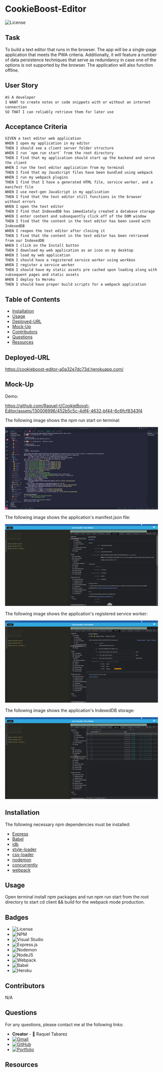 # CookieBoost-Editor

![License](https://img.shields.io/badge/License-MIT-blue.svg)

## Task
To build a text editor that runs in the browser. The app will be a single-page application that meets the PWA criteria. Additionally, it will feature a number of data persistence techniques that serve as redundancy in case one of the options is not supported by the browser. The application will also function offline.

## User Story
`````
AS A developer
I WANT to create notes or code snippets with or without an internet connection
SO THAT I can reliably retrieve them for later use

`````

## Acceptance Criteria

`````
GIVEN a text editor web application
WHEN I open my application in my editor
THEN I should see a client server folder structure
WHEN I run `npm run start` from the root directory
THEN I find that my application should start up the backend and serve the client
WHEN I run the text editor application from my terminal
THEN I find that my JavaScript files have been bundled using webpack
WHEN I run my webpack plugins
THEN I find that I have a generated HTML file, service worker, and a manifest file
WHEN I use next-gen JavaScript in my application
THEN I find that the text editor still functions in the browser without errors
WHEN I open the text editor
THEN I find that IndexedDB has immediately created a database storage
WHEN I enter content and subsequently click off of the DOM window
THEN I find that the content in the text editor has been saved with IndexedDB
WHEN I reopen the text editor after closing it
THEN I find that the content in the text editor has been retrieved from our IndexedDB
WHEN I click on the Install button
THEN I download my web application as an icon on my desktop
WHEN I load my web application
THEN I should have a registered service worker using workbox
WHEN I register a service worker
THEN I should have my static assets pre cached upon loading along with subsequent pages and static assets
WHEN I deploy to Heroku
THEN I should have proper build scripts for a webpack application

`````

## Table of Contents

* [Installation](#installation)
* [Usage](#usage)
* [Deployed-URL](#deployed-url)
* [Mock-Up](#mock-up)
* [Contributors](#contributors)
* [Questions](#questions)
* [Resources](#resources)

## Deployed-URL

https://cookieboost-editor-a0a32e7dc73d.herokuapp.com/ 

## Mock-Up

Demo:

https://github.com/Raquel-t/CookieBoost-Editor/assets/130006996/452b5c5c-4df4-4632-bf44-6c6fcf8343f4



The following image shows the npm run start on terminal:


![npm run start](image.png)

The following image shows the application's manifest.json file:

![manifest.json image](image-1.png)

The following image shows the application's registered service worker:

![service worker image](image-2.png)

The following image shows the application's IndexedDB storage:

![IndexedDB image](image-3.png)

## Installation

The following necessary npm dependencies must be installed: 
* [Express](https://www.npmjs.com/package/express)
* [Babel](https://www.npmjs.com/package/Babel)
* [idb](https://www.npmjs.com/package/idb)
* [style-loader](https://www.npmjs.com/package/style-loader)
* [css-loader](https://www.npmjs.com/package/css-loader/v/6.4.0)
* [nodemon](https://www.npmjs.com/package/nodemon)
* [concurrently](https://www.npmjs.com/package/concurrently)
* [webpack](https://www.npmjs.com/package/webpack)

## Usage
Open terminal install npm packages and run npm run start from the root directory to start cd client && build for the webpack mode production. 

## Badges
* ![License](https://img.shields.io/badge/License-MIT-blue.svg)
* ![NPM](https://img.shields.io/badge/NPM-%23CB3837.svg?style=for-the-badge&logo=npm&logoColor=white)
* ![Visual Studio](https://img.shields.io/badge/Visual%20Studio-5C2D91.svg?style=for-the-badge&logo=visual-studio&logoColor=white)
* ![Express.js](https://img.shields.io/badge/express.js-%23404d59.svg?style=for-the-badge&logo=express&logoColor=%2361DAFB)
* ![Nodemon](https://img.shields.io/badge/NODEMON-%23323330.svg?style=for-the-badge&logo=nodemon&logoColor=%BBDEAD)
* ![NodeJS](https://img.shields.io/badge/node.js-6DA55F?style=for-the-badge&logo=node.js&logoColor=white)
* ![Webpack](https://img.shields.io/badge/webpack-%238DD6F9.svg?style=for-the-badge&logo=webpack&logoColor=black)
* ![Babel](https://img.shields.io/badge/Babel-F9DC3e?style=for-the-badge&logo=babel&logoColor=black)
* ![Heroku](https://img.shields.io/badge/heroku-%23430098.svg?style=for-the-badge&logo=heroku&logoColor=white)



## Contributors

N/A

## Questions

For any questions, please contact me at the following links:
* **Creator** - 🎨 Raquel Tabarez
* [![Gmail](https://img.shields.io/badge/Gmail-D14836?style=for-the-badge&logo=gmail&logoColor=white)](mailto:raquelstabarez.07@gmail.com)
* [![GitHub](https://img.shields.io/badge/github-%23121011.svg?style=for-the-badge&logo=github&logoColor=white)](https://github.com/Raquel-t)
* [![Portfolio](https://img.shields.io/badge/Portfolio-%23000000.svg?style=for-the-badge&logo=firefox&logoColor=#FF7139)](https://raquel-t.github.io/Professional-Portfolio-2nd-assignment/)

## Resources
